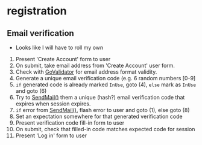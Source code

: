 # registration

## Email verification
* Looks like I will have to roll my own

1. Present 'Create Account' form to user
2. On submit, take email address from 'Create Account' user form.
3. Check with [GoValidator](https://github.com/asaskevich/govalidator) for email address format validity.
4. Generate a unique email verification code (e.g. 6 random numbers [0-9]
5. `if` generated code is already marked `InUse`, goto (4), `else` mark as `InUse` and goto (6)
6. Try to [SendMail()](https://golang.org/pkg/net/smtp/#SendMail) them a unique (hash?) email verification code that expires when session expires.
7. `if` error from [SendMail()](https://golang.org/pkg/net/smtp/#SendMail), flash error to user and goto (1), else goto (8)
8. Set an expectation somewhere for that generated verification code
9. Present verification code fill-in form to user
10. On submit, check that filled-in code matches expected code for session
11. Present 'Log in' form to user
